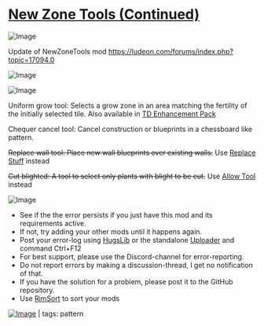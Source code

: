 # [New Zone Tools (Continued)](https://steamcommunity.com/sharedfiles/filedetails/?id=2377860105)

![Image](https://i.imgur.com/buuPQel.png)

Update of NewZoneTools mod
https://ludeon.com/forums/index.php?topic=17094.0

![Image](https://i.imgur.com/pufA0kM.png)
	
![Image](https://i.imgur.com/Z4GOv8H.png)

Uniform grow tool: Selects a grow zone in an area matching the fertility of the initially selected tile. Also available in [TD Enhancement Pack](https://steamcommunity.com/sharedfiles/filedetails/?id=1339135272)

Chequer cancel tool: Cancel construction or blueprints in a chessboard like pattern.

~~Replace wall tool: Place new wall blueprints over existing walls.~~ Use [Replace Stuff](https://steamcommunity.com/sharedfiles/filedetails/?id=1372003680) instead

~~Cut blighted: A tool to select only plants with blight to be cut.~~ Use [Allow Tool](https://steamcommunity.com/sharedfiles/filedetails/?id=761421485) instead

![Image](https://i.imgur.com/PwoNOj4.png)



-  See if the the error persists if you just have this mod and its requirements active.
-  If not, try adding your other mods until it happens again.
-  Post your error-log using [HugsLib](https://steamcommunity.com/workshop/filedetails/?id=818773962) or the standalone [Uploader](https://steamcommunity.com/sharedfiles/filedetails/?id=2873415404) and command Ctrl+F12
-  For best support, please use the Discord-channel for error-reporting.
-  Do not report errors by making a discussion-thread, I get no notification of that.
-  If you have the solution for a problem, please post it to the GitHub repository.
-  Use [RimSort](https://github.com/RimSort/RimSort/releases/latest) to sort your mods

 

[![Image](https://img.shields.io/github/v/release/emipa606/NewZoneTools?label=latest%20version&style=plastic&color=9f1111&labelColor=black)](https://steamcommunity.com/sharedfiles/filedetails/changelog/2377860105) | tags:  pattern
